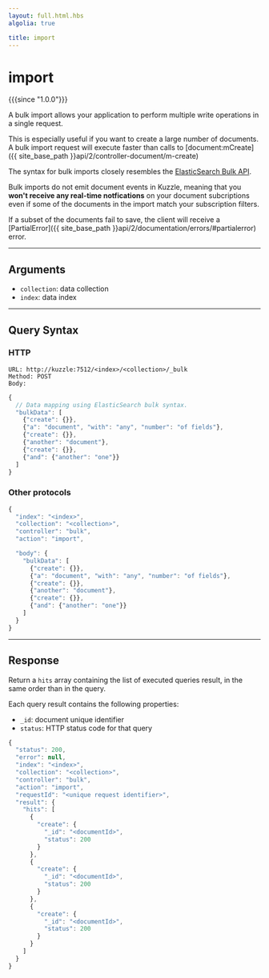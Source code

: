 ```yaml
---
layout: full.html.hbs
algolia: true

title: import
---
```


# import

{{{since "1.0.0"}}}

A bulk import allows your application to perform multiple write operations in a single request.

This is especially useful if you want to create a large number of documents. A bulk import request will execute faster than calls to [document:mCreate]({{ site_base_path }}api/2/controller-document/m-create)

The syntax for bulk imports closely resembles the
[ElasticSearch Bulk API](https://www.elastic.co/guide/en/elasticsearch/reference/5.x/docs-bulk.html).

Bulk imports do not emit document events in Kuzzle, meaning that you <strong>won't receive any real-time notfications</strong> on your document subcriptions
even if some of the documents in the import match your subscription filters.

If a subset of the documents fail to save, the client will receive a [PartialError]({{ site_base_path }}api/2/documentation/errors/#partialerror) error.

---

## Arguments

* `collection`: data collection
* `index`: data index

---

## Query Syntax

### HTTP

```http
URL: http://kuzzle:7512/<index>/<collection>/_bulk
Method: POST  
Body:
```

```js
{
  // Data mapping using ElasticSearch bulk syntax.
  "bulkData": [
    {"create": {}},
    {"a": "document", "with": "any", "number": "of fields"},
    {"create": {}},
    {"another": "document"},
    {"create": {}},
    {"and": {"another": "one"}}
  ]
}
```

### Other protocols

```js
{
  "index": "<index>",
  "collection": "<collection>",
  "controller": "bulk",
  "action": "import",

  "body": {
    "bulkData": [
      {"create": {}},
      {"a": "document", "with": "any", "number": "of fields"},
      {"create": {}},
      {"another": "document"},
      {"create": {}},
      {"and": {"another": "one"}}
    ]
  }
}
```

---

## Response

Return a `hits` array containing the list of executed queries result, in the same order than in the query.

Each query result contains the following properties:

* `_id`: document unique identifier
* `status`: HTTP status code for that query

```javascript
{
  "status": 200,
  "error": null,
  "index": "<index>",
  "collection": "<collection>",
  "controller": "bulk",
  "action": "import",
  "requestId": "<unique request identifier>",
  "result": {
    "hits": [
      {
        "create": {
          "_id": "<documentId>",
          "status": 200
        }
      },
      {
        "create": {
          "_id": "<documentId>",
          "status": 200
        }
      },
      {
        "create": {
          "_id": "<documentId>",
          "status": 200
        }
      }
    ]
  }
}
```

